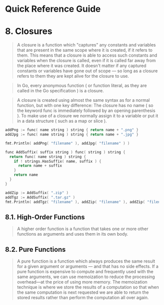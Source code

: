 Quick Reference Guide
=====================

# 8. Closures

> A closure is a function which "captures" any constants and variables that are present in the same scope where it is created, if it refers to them. This means that a closure is able to access such constants and variables when the closure is called, even if it is called far away from the place where it was created. It doesn't matter if any captured constants or variables have gone out of scope — so long as a closure refers to them they are kept alive for the closure to use.

> In Go, every anonymous function ( or function literal, as they are called in the Go
specification ) is a closure.

> A closure is created using almost the same syntax as for a normal function, but with one key difference: The closure has no name ( so the keyword func is immediately followed by an opening parenthesis ). To make use of a closure we normally assign it to a variable or put it in a data structure ( such as a map or slice ).

```c
addPng := func( name string ) string { return name + ".png" }
addJpg := func( name string ) string { return name + ".jpg" }

fmt.Println( addPng( "filename" ), addJpg( "filename" ) )
```

```c
func AddSuffix( suffix string ) func( string ) string {
  return func( name string ) string {
    if ! strings.HasSuffix( name, suffix ) {
      return name + suffix
    }
    return name
  }
}

addZip := AddSuffix( ".zip" )
addTgz := AddSuffix( ".tar.gz" )
fmt.Println( addTgz( "filename" ), addZip( "filename" ), addZip( "filename.zip" ) )
```

## 8.1. High-Order Functions

> A higher order function is a function that takes one or more other functions as
arguments and uses them in its own body.

## 8.2. Pure Functions

> A pure function is a function which always produces the same result for a given
argument or arguments — and that has no side effects. If a pure function is expensive to compute and frequently used with the same arguments, we can use memoization to reduce the processing overhead—at the price of using more memory. The memoization technique is where we store the results of a computation so that when the same computation is next requested we are able to return the stored results rather than perform the computation all over again.
